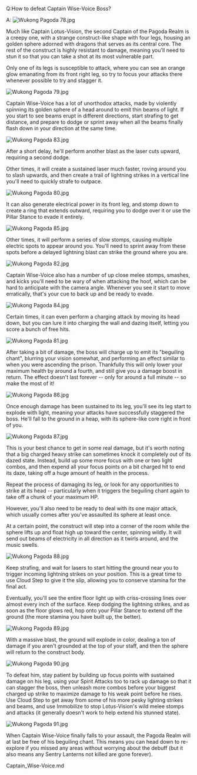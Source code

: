 Q:How to defeat Captain Wise-Voice Boss?

A:
![Wukong Pagoda 78.jpg](https://oyster.ignimgs.com/mediawiki/apis.ign.com/black-myth-wukong/b/ba/Wukong_Pagoda_78.jpg)

Much like Captain Lotus-Vision, the second Captain of the Pagoda Realm is a creepy one, with a strange construct-like shape with four legs, housing an golden sphere adorned with dragons that serves as its central core. The rest of the construct is highly resistant to damage, meaning you'll need to stun it so that you can take a shot at its most vulnerable part. 

Only one of its legs is susceptible to attack, where you can see an orange glow emanating from its front right leg, so try to focus your attacks there whenever possible to try and stagger it. 

![Wukong Pagoda 79.jpg](https://oyster.ignimgs.com/mediawiki/apis.ign.com/black-myth-wukong/3/3c/Wukong_Pagoda_79.jpg)

Captain Wise-Voice has a lot of unorthodox attacks, made by violently spinning its golden sphere of a head around to emit thin beams of light. If you start to see beams erupt in different directions, start strafing to get distance, and prepare to dodge or sprint away when all the beams finally flash down in your direction at the same time. 

![Wukong Pagoda 83.jpg](https://oyster.ignimgs.com/mediawiki/apis.ign.com/black-myth-wukong/5/51/Wukong_Pagoda_83.jpg)

After a short delay, he'll perform another blast as the laser cuts upward, requiring a second dodge. 

Other times, it will create a sustained laser much faster, roving around you to slash upwards, and then create a trail of lightning strikes in a vertical line you'll need to quickly strafe to outpace. 

![Wukong Pagoda 80.jpg](https://oyster.ignimgs.com/mediawiki/apis.ign.com/black-myth-wukong/f/fd/Wukong_Pagoda_80.jpg)

It can also generate electrical power in its front leg, and stomp down to create a ring that extends outward, requiring you to dodge over it or use the Pillar Stance to evade it entirely. 

![Wukong Pagoda 85.jpg](https://oyster.ignimgs.com/mediawiki/apis.ign.com/black-myth-wukong/9/91/Wukong_Pagoda_85.jpg)

Other times, it will perform a series of slow stomps, causing multiple electric spots to appear around you. You'll need to sprint away from these spots before a delayed lightning blast can strike the ground where you are. 

![Wukong Pagoda 82.jpg](https://oyster.ignimgs.com/mediawiki/apis.ign.com/black-myth-wukong/5/5f/Wukong_Pagoda_82.jpg)

Captain Wise-Voice also has a number of up close melee stomps, smashes, and kicks you'll need to be wary of when attacking the hoof, which can be hard to anticipate with the camera angle. Whenever you see it start to move erratically, that's your cue to back up and be ready to evade. 

![Wukong Pagoda 84.jpg](https://oyster.ignimgs.com/mediawiki/apis.ign.com/black-myth-wukong/2/2f/Wukong_Pagoda_84.jpg)

Certain times, it can even perform a charging attack by moving its head down, but you can lure it into charging the wall and dazing itself, letting you score a bunch of free hits. 

![Wukong Pagoda 81.jpg](https://oyster.ignimgs.com/mediawiki/apis.ign.com/black-myth-wukong/1/1d/Wukong_Pagoda_81.jpg)

After taking a bit of damage, the boss will charge up to emit its "beguiling chant", blurring your vision somewhat, and performing an effect similar to when you were ascending the prison. Thankfully this will only lower your maximum health by around a fourth, and still give you a damage boost in return. The effect doesn't last forever -- only for around a full minute -- so make the most of it! 

![Wukong Pagoda 86.jpg](https://oyster.ignimgs.com/mediawiki/apis.ign.com/black-myth-wukong/6/67/Wukong_Pagoda_86.jpg)

Once enough damage has been sustained to its leg, you'll see its leg start to explode with light, meaning your attacks have successfully staggered the boss. He'll fall to the ground in a heap, with its sphere-like core right in front of you. 

![Wukong Pagoda 87.jpg](https://oyster.ignimgs.com/mediawiki/apis.ign.com/black-myth-wukong/7/7a/Wukong_Pagoda_87.jpg)

This is your best chance to get in some real damage, but it's worth noting that a big charged heavy strike can sometimes knock it completely out of its dazed state. Instead, build up some more focus with one or two light combos, and then expend all your focus points on a bit charged hit to end its daze, taking off a huge amount of health in the process. 

Repeat the process of damaging its leg, or look for any opportunities to strike at its head -- particularly when it triggers the beguiling chant again to take off a chunk of your maximum HP. 

However, you'll also need to be ready to deal with its one major attack, which usually comes after you've assaulted its sphere at least once. 

At a certain point, the construct will step into a corner of the room while the sphere lifts up and float high up toward the center, spinning wildly. It will send out beams of electricity in all direction as it twirls around, and the music swells. 

![Wukong Pagoda 88.jpg](https://oyster.ignimgs.com/mediawiki/apis.ign.com/black-myth-wukong/b/bb/Wukong_Pagoda_88.jpg)

Keep strafing, and wait for lasers to start hitting the ground near you to trigger incoming lightning strikes on your position. This is a great time to use Cloud Step to give it the slip, allowing you to conserve stamina for the final act. 

Eventually, you'll see the entire floor light up with criss-crossing lines over almost every inch of the surface. Keep dodging the lightning strikes, and as soon as the floor glows red, hop onto your Pillar Stance to extend off the ground (the more stamina you have built up, the better). 

![Wukong Pagoda 89.jpg](https://oyster.ignimgs.com/mediawiki/apis.ign.com/black-myth-wukong/6/60/Wukong_Pagoda_89.jpg)

With a massive blast, the ground will explode in color, dealing a ton of damage if you aren't grounded at the top of your staff, and then the sphere will return to the construct body. 

![Wukong Pagoda 90.jpg](https://oyster.ignimgs.com/mediawiki/apis.ign.com/black-myth-wukong/6/6b/Wukong_Pagoda_90.jpg)

To defeat him, stay patient by building up focus points with sustained damage on his leg, using your Spirit Attacks too to rack up damage so that it can stagger the boss, then unleash more combos before your biggest charged up strike to maximize damage to his weak point before he rises. Use Cloud Step to get away from some of his more pesky lighting strikes and beams, and use Immobilize to stop Lotus-Vision's wild melee stomps and attacks (it generally doesn't work to help extend his stunned state). 

![Wukong Pagoda 91.jpg](https://oyster.ignimgs.com/mediawiki/apis.ign.com/black-myth-wukong/8/82/Wukong_Pagoda_91.jpg)

When Captain Wise-Voice finally falls to your assault, the Pagoda Realm will at last be free of his beguiling chant. This means you can head down to re-explore if you missed any areas without worrying about the debuff (but it also means any Sentry Lanterns not killed are gone forever). 

Captain_Wise-Voice.md